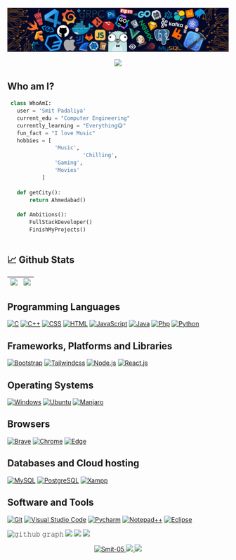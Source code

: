 ![Github Banner](banner.png)

<p align="center">
  <img src="https://readme-typing-svg.herokuapp.com?color=0d8eceF&size=30&center=true&vCenter=true&width=550&height=70&lines=Hey+There,+I'm+Smit;I+Love+Python+Programming;An+Open+Source+Enthusiast;Full+Stack+Web+Developer;Loves+To+Build+Projects;A+Problem+Solver;">
</p>



## Who am I? 
<!-- [![Profile views](https://komarev.com/ghpvc/?username=Smit-05&label=Profile%20views)](https://github.com/jaydeep-yadav) -->


 ```python
  class WhoAmI:
    user = 'Smit Padaliya'
	current_edu = "Computer Engineering"
    currently_learning = "Everything😋"
    fun_fact = "I love Music"
	hobbies = [
				'Music',
                         'Chilling',
			 	'Gaming',
				'Movies'
			]
	
	def getCity():
		return Ahmedabad()
	
	def Ambitions():
		FullStackDeveloper()
		FinishMyProjects()
	
 ```

 
## 📈 Github Stats

<img src="https://github-readme-stats.vercel.app/api?username=Smit-05&&show_icons=true&count_private=true&theme=github_dark">|<img src="https://github-readme-streak-stats.herokuapp.com/?user=Smit-05&theme=blueberry_duo"/>
|---|---|
<!-- <p align="center"><img src="https://github-readme-stats.vercel.app/api/top-langs/?username=jaydeep-yadav&layout=compact&theme=github_dark"/></p> -->
<!-- <img align="right" height="200px" width="500px" src="https://i.imgur.com/g0fixOT.jpg"> -->
<!-- <a href="#"><img alt="" src=""></a> -->

## Programming Languages

<p>
    <a href="#"><img alt="C" src="https://img.shields.io/badge/C-00599C?style=flat&logo=c&logoColor=white"></a>
    <a href="#"><img alt="C++" src="https://img.shields.io/badge/C%2B%2B-00599C?style=flat&logo=c%2B%2B&logoColor=white"></a>
    <a href="#"><img alt="CSS" src="https://img.shields.io/badge/CSS3-1572B6?style=flat&logo=css3&logoColor=white"></a>
    <a href="#"><img alt="HTML" src="https://img.shields.io/badge/HTML5-E34F26?style=flat&logo=html5&logoColor=white"></a>
<!--     <a href="#"><img alt="Sass" src="https://img.shields.io/badge/Sass-CC6699?&logo=sass&logoColor=white"></a> -->
    <a href="#"><img alt="JavaScript" src="https://img.shields.io/badge/JavaScript-323330?style=flat&logo=javascript&logoColor=F7DF1E"></a>
    <a href="#"><img alt="Java" src="https://img.shields.io/badge/Java-ED8B00?style=flat&logo=java&logoColor=white"></a>
    <a href="#"><img alt="Php" src="https://img.shields.io/badge/PHP-777BB4?style=flat&logo=php&logoColor=white"></a>
    <a href="#"><img alt="Python" src="https://img.shields.io/badge/Python-FFD43B?style=flat&logo=python&logoColor=blue"></a>
</p>

## Frameworks, Platforms and Libraries
<p>
   <a href="#"><img alt="Bootstrap" src="https://img.shields.io/badge/Bootstrap-563D7C?style=flat&logo=bootstrap&logoColor=white"></a>
   <a href="#"><img alt="Tailwindcss" src="https://img.shields.io/badge/Tailwind_CSS-38B2AC?style=flat&logo=tailwind-css&logoColor=white"></a>
	<a href="#"><img alt="Node.js" src="https://img.shields.io/badge/Node.js-339933?style=flat&logo=nodedotjs&logoColor=white"></a>
	<a href="#"><img alt="React.js" src="https://img.shields.io/badge/React-20232A?style=flat&logo=react&logoColor=61DAFB"></a>
</p>

## Operating Systems
<p>
	<a href="#"><img alt="Windows" src="https://img.shields.io/badge/Windows-0078D6?style=flat&logo=windows&logoColor=white"></a>
	<a href="#"><img alt="Ubuntu" src="https://img.shields.io/badge/Ubuntu-E95420?style=flat&logo=ubuntu&logoColor=white"></a>
  <a href="#"><img alt="Manjaro" src="https://img.shields.io/badge/manjaro-35BF5C?style=flat&logo=manjaro&logoColor=white"></a>
	
</p>

## Browsers
<p>
	<a href="#"><img alt="Brave" src="https://img.shields.io/badge/Brave-FB542B?logo=brave&logoColor=white"></a>
	<a href="#"><img alt="Chrome" src="https://img.shields.io/badge/Google_chrome-4285F4?logo=Google-Chrome&logoColor=white"></a>
	<a href="#"><img alt="Edge" src="https://img.shields.io/badge/Microsoft_Edge-0078D7?logo=Microsoft-edge&logoColor=white"></a>
</p>

## Databases and Cloud hosting

<p>
    <a href="#"><img alt="MySQL" src="https://img.shields.io/badge/MySQL-005C84?style=flat&logo=mysql&logoColor=white"></a>
    <a href="#"><img alt="PostgreSQL" src="https://img.shields.io/badge/PostgreSQL-316192?style=flat&logo=postgresql&logoColor=white"></a>
    <a href="#"><img alt="Xampp" src="https://img.shields.io/badge/Xampp-F37623?style=flat&logo=xampp&logoColor=white"></a>
</p> 

## Software and Tools
<p>
  <a href="#"><img alt="Git" src="https://img.shields.io/badge/GIT-E44C30?style=flat&logo=git&logoColor=white"></a>
  <a href="#"><img alt="Visual Studio Code" src="https://img.shields.io/badge/Visual_Studio_Code-0078D4?style=flat&logo=visual%20studio%20code&logoColor=white"></a>
  <a href="#"><img alt="Pycharm" src="https://img.shields.io/badge/PyCharm-000000.svg?&style=flat&logo=PyCharm&logoColor=white"></a>
<!-- 	<a href="#"><img alt="Sublime" src="https://img.shields.io/badge/sublime_text-%23575757.svg?logo=sublime-text&logoColor=important"></a> -->
	<a href="#"><img alt="Notepad++" src="https://img.shields.io/badge/Notepad++-90E59A.svg?style=flat&logo=notepad%2B%2B&logoColor=black"></a>
	<a href="#"><img alt="Eclipse" src="https://img.shields.io/badge/Eclipse-2C2255?style=flat&logo=eclipse&logoColor=white"></a>
</p>


![𝚐𝚒𝚝𝚑𝚞𝚋 𝚐𝚛𝚊𝚙𝚑](https://activity-graph.herokuapp.com/graph?username=Smit-05&theme=react-dark&hide_border=true&area=true)
![](http://github-profile-summary-cards.vercel.app/api/cards/profile-details?username=Smit-05&theme=dracula)
![](http://github-profile-summary-cards.vercel.app/api/cards/stats?username=Smit-05&theme=dracula)
![](http://github-profile-summary-cards.vercel.app/api/cards/productive-time?username=Smit-05&theme=dracula&utcOffset=8)

<p align="center">
    <a href="https://github.com/">
        <img src="https://komarev.com/ghpvc/?username=Smit-05" alt="Smit-05" />
    </a>
    <a href="https://github.com/Smit-05">
        <img height="20" src="https://img.shields.io/github/followers/Smit-05?label=follow&logo=github" />
	</a>
	 <a href="https://github.com/Smit-05">
        <img height="20" src="https://img.shields.io/github/stars/Smit-05?label=stars&logo=github" />
	</a>
</p>
